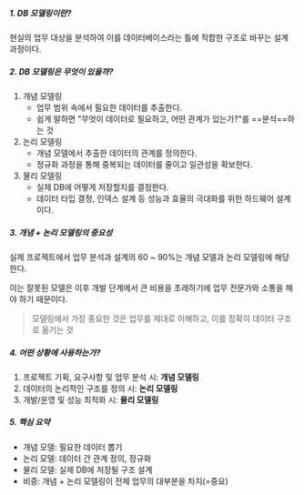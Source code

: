 ##### 1. DB 모델링이란?
현실의 업무 대상을 분석하여 이를 데이터베이스라는 틀에 적합한 구조로 바꾸는 설계 과정이다.

##### 2. DB 모델링은 무엇이 있을까?
1. 개념 모델링
	- 업무 범위 속에서 필요한 데이터를 추출한다.
	- 쉽게 말하면 "무엇이 데이터로 필요하고, 어떤 관계가 있는가?"를 ==분석==하는 것
2. 논리 모델링
	- 개념 모델에서 추출한 데이터의 관계를 정의한다.
	- 정규화 과정을 통해 중복되는 데이터를 줄이고 일관성을 확보한다.
3. 물리 모델링
	- 실제 DB에 어떻게 저장할지를 결정한다.
	- 데이터 타입 결정, 인덱스 설계 등 성능과 효율의 극대화를 위한 하드웨어 설계이다.

##### 3. 개념 + 논리 모델링의 중요성
실제 프로젝트에서 업무 분석과 설계의 60 ~ 90%는 개념 모델과 논리 모델링에 해당한다.

이는 잘못된 모델은 이후 개발 단계에서 큰 비용을 초래하기에 업무 전문가와 소통을 해야 하기 때문이다.

>모델링에서 가장 중요한 것은 업무를 제대로 이해하고, 이를 정확히 데이터 구조로 옮기는 것 

##### 4. 어떤 상황에 사용하는가?
1. 프로젝트 기획, 요구사항 및 업무 분석 시: __개념 모델링__
2. 데이터의 논리적인 구조를 정의 시: __논리 모델링__
3. 개발/운영 및 성능 최적화 시: __물리 모델링__


##### 5. 핵심 요약
- 개념 모델: 필요한 데이터 뽑기
- 논리 모델: 데이터 간 관계 정의, 정규화
- 물리 모델: 실제 DB에 저장될 구조 설계
- 비중: 개념 + 논리 모델링이 전체 업무의 대부분을 차지(=중요)